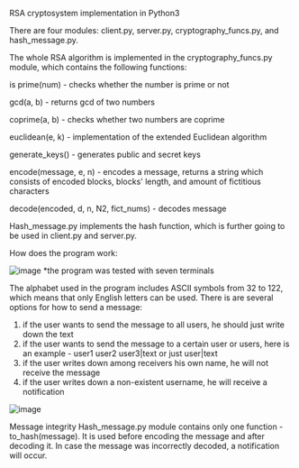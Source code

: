 RSA cryptosystem implementation in Python3


There are four modules: client.py, server.py, cryptography_funcs.py, and hash_message.py.


The whole RSA algorithm is implemented in the cryptography_funcs.py module, which contains the following functions:

is prime(num) - checks whether the number is prime or not

gcd(a, b) - returns gcd of two numbers

coprime(a, b) - checks whether two numbers are coprime

euclidean(e, k) - implementation of the extended Euclidean algorithm

generate_keys() - generates public and secret keys

encode(message, e, n) - encodes a message, returns a string which consists of encoded blocks, blocks' length, and amount of fictitious characters

decode(encoded, d, n, N2, fict_nums) - decodes message


Hash_message.py implements the hash function, which is further going to be used in client.py and server.py.

How does the program work:

![image](https://user-images.githubusercontent.com/91615687/166122066-3ed8a356-5f7b-47c9-9b22-8e17efd06ca5.png)
*the program was tested with seven terminals

The alphabet used in the program includes ASCII symbols from 32 to 122, which means that only English letters can be used.
There is are several options for how to send a message:
1) if the user wants to send the message to all users, he should just write down the text
2) if the user wants to send the message to a certain user or users, here is an example - user1 user2 user3|text or just user|text
3) if the user writes down among receivers his own name, he will not receive the message 
4) if the user writes down a non-existent username, he will receive a notification

![image](https://user-images.githubusercontent.com/91615687/166122385-893049ad-a5a9-48c4-b0cb-bf2a001c167d.png)

Message integrity
Hash_message.py module contains only one function - to_hash(message). It is used before encoding the message and after decoding it. In case the message was incorrectly decoded, a notification will occur.

